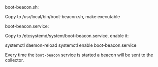boot-beacon.sh:

Copy to /usr/local/bin/boot-beacon.sh, make executable

boot-beacon.service:

Copy to /etcsystemd/system/boot-beacon.service, enable it:

systemctl daemon-reload
systemctl enable boot-beacon.service

Every time the `boot-beacon` service is started a beacon will be sent to the collector.
